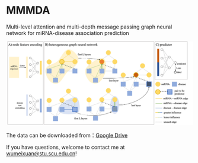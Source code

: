 # MMMDA
 Multi-level attention and multi-depth message passing graph neural network for miRNA-disease association prediction
 
![MMMDA](imgs/MMMDA.jpg)

The data can be downloaded from：[Google Drive](https://drive.google.com/file/d/16yuQaAIEqQ6wLDqeYlRip84zmwDadySJ/view?usp=sharing)

If you have questions, welcome to contact me at wumeixuan@stu.scu.edu.cn!
